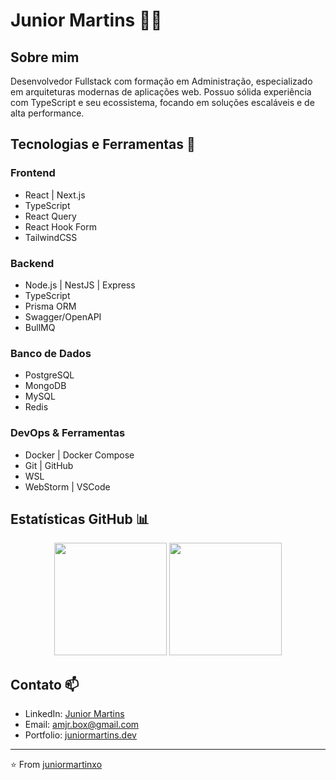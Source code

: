 # Junior Martins 👨‍💻

## Sobre mim
Desenvolvedor Fullstack com formação em Administração, especializado em arquiteturas modernas de aplicações web. Possuo sólida experiência com TypeScript e seu ecossistema, focando em soluções escaláveis e de alta performance.

## Tecnologias e Ferramentas 🚀

### Frontend
- React | Next.js
- TypeScript
- React Query
- React Hook Form
- TailwindCSS

### Backend
- Node.js | NestJS | Express
- TypeScript
- Prisma ORM
- Swagger/OpenAPI
- BullMQ

### Banco de Dados
- PostgreSQL
- MongoDB
- MySQL
- Redis

### DevOps & Ferramentas
- Docker | Docker Compose
- Git | GitHub
- WSL
- WebStorm | VSCode

## Estatísticas GitHub 📊
<div align="center">  
  <img height="180em" src="https://github-readme-stats.vercel.app/api?username=juniormartinxo&show_icons=true&theme=dracula&include_all_commits=false&count_private=true&rank_icon=percentile&hide=prs,issues,contribs"/>
  <img height="180em" src="https://github-readme-stats.vercel.app/api/top-langs/?username=juniormartinxo&layout=compact&langs_count=7&theme=dracula"/>  
</div>

## Contato 📫
- LinkedIn: [Junior Martins]([link](https://www.linkedin.com/in/juniormartinxo/))
- Email: amjr.box@gmail.com
- Portfolio: [juniormartins.dev](https://www.juniormartins.dev)

---

⭐️ From [juniormartinxo](https://github.com/juniormartinxo)
